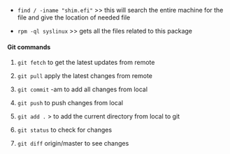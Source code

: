 
* `find / -iname "shim.efi"` >> this will search the entire machine for the file and give the location of needed file

- `rpm -ql syslinux` >> gets all the files related to this package


#### Git commands
1. `git fetch` to get the latest updates from remote
2. `git pull` apply the latest changes from remote
3. `git commit` -am to add all changes from local
4. `git push` to push changes from local

5. `git add .` > to add the current directory from local to git
6. `git status` to check for changes
7. `git diff` origin/master to see changes 
